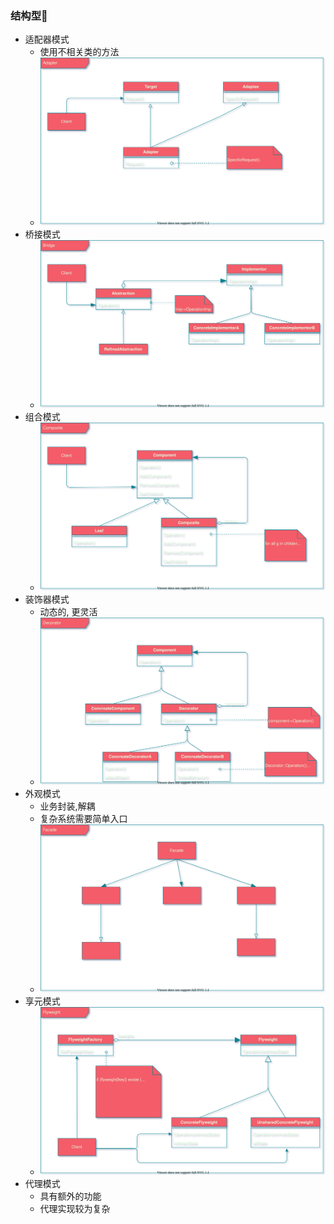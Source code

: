 ### 结构型🚀️

- 适配器模式
    - 使用不相关类的方法
    - ![adapter](../images/adapter.svg)
- 桥接模式
  - ![bridge](../images/bridge.svg)
- 组合模式
  - ![composite](../images/composite.svg)
- 装饰器模式
    - 动态的, 更灵活
    - ![decorator](../images/decorator.svg)
- 外观模式
    - 业务封装,解耦
    - 复杂系统需要简单入口
    - ![facade](../images/facade.svg)
- 享元模式
  - ![flyweight](../images/flyweight.svg)
- 代理模式
    - 具有额外的功能
    - 代理实现较为复杂